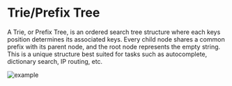 # Trie/Prefix Tree

A Trie, or Prefix Tree, is an ordered search tree structure where each keys position determines its associated keys.
Every child node shares a common prefix with its parent node, and the root node represents the empty string.
This is a unique structure best suited for tasks such as autocomplete, dictionary search, IP routing, etc.

![example](https://upload.wikimedia.org/wikipedia/commons/b/be/Trie_example.svg "Trie_example")